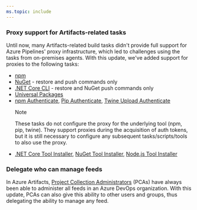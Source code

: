 ```yaml
---
ms.topic: include
---
```


### Proxy support for Artifacts-related tasks

Until now, many Artifacts-related build tasks didn't provide full support for Azure Pipelines' proxy infrastructure, which led to challenges using the tasks from on-premises agents. With this update, we've added support for proxies to the following tasks:

- [npm](/azure/devops/pipelines/tasks/package/npm?view=azure-devops&preserve-view=true)
- [NuGet](/azure/devops/pipelines/tasks/package/nuget?view=azure-devops&preserve-view=true) - restore and push commands only
- [.NET Core CLI](/azure/devops/pipelines/tasks/build/dotnet-core-cli?view=azure-devops&preserve-view=true) - restore and NuGet push commands only
- [Universal Packages](/azure/devops/pipelines/artifacts/universal-packages?tabs=yaml&view=azure-devops&preserve-view=true)
- [npm Authenticate](/azure/devops/pipelines/tasks/package/npm-authenticate?view=azure-devops&preserve-view=true), [Pip Authenticate](/azure/devops/pipelines/tasks/package/pip-authenticate?view=azure-devops&preserve-view=true), [Twine Upload Authenticate](/azure/devops/pipelines/tasks/package/twine-authenticate?view=azure-devops&preserve-view=true)
    > [!NOTE]
    > These tasks do not configure the proxy for the underlying tool (npm, pip, twine). They support proxies during the acquisition of auth tokens, but it is still necessary to configure any subsequent tasks/scripts/tools to also use the proxy.
- [.NET Core Tool Installer](/azure/devops/pipelines/tasks/tool/dotnet-core-tool-installer?view=azure-devops&preserve-view=true), [NuGet Tool Installer](/azure/devops/pipelines/tasks/tool/nuget?view=azure-devops&preserve-view=true), [Node.js Tool Installer](/azure/devops/pipelines/tasks/tool/node-js?view=azure-devops&preserve-view=true)

### Delegate who can manage feeds

In Azure Artifacts, [Project Collection Administrators](/azure/devops/organizations/security/set-project-collection-level-permissions?tabs=new-nav&view=azure-devops&preserve-view=true) (PCAs) have always been able to administer all feeds in an Azure DevOps organization. With this update, PCAs can also give this ability to other users and groups, thus delegating the ability to manage any feed.